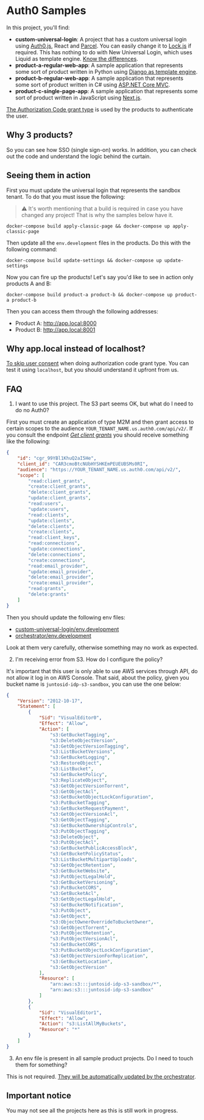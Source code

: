 # Auth0 Samples

In this project, you'll find:

- **custom-universal-login**: A project that has a custom universal login using [Auth0.js](https://github.com/auth0/auth0.js), React and [Parcel](https://parceljs.org/). You can easily change it to [Lock.js](https://github.com/auth0/lock) if required. This has nothing to do with New Universal Login, which uses Liquid as template engine. [Know the differences](https://auth0.com/docs/login/universal-login/new-universal-login-vs-classic-universal-login).
- **product-a-regular-web-app**: A sample application that represents some sort of product written in Python using [Django as template engine](https://docs.djangoproject.com/en/4.0/topics/templates/).
- **product-b-regular-web-app**: A sample application that represents some sort of product written in C# using [ASP.NET Core MVC](https://docs.microsoft.com/en-us/aspnet/core/mvc/overview?view=aspnetcore-6.0).
- **product-c-single-page-app**: A sample application that represents some sort of product written in JavaScript using [Next.js](https://nextjs.org/).

[The Authorization Code grant type](https://auth0.com/docs/authorization/flows/authorization-code-flow) is used by the products to authenticate the user.

## Why 3 products?

So you can see how SSO (single sign-on) works. In addition, you can check out the code and understand the logic behind the curtain.

## Seeing them in action

First you must update the universal login that represents the sandbox tenant. To do that you must issue the following:

> ⚠ It's worth mentioning that a build is required in case you have changed any project! That is why the samples below have it.

    docker-compose build apply-classic-page && docker-compose up apply-classic-page

Then update all the `env.development` files in the products. Do this with the following command:

    docker-compose build update-settings && docker-compose up update-settings

Now you can fire up the products! Let's say you'd like to see in action only products A and B:

    docker-compose build product-a product-b && docker-compose up product-a product-b 

Then you can access them through the following addresses:

- Product A: http://app.local:8000
- Product B: http://app.local:8001

## Why app.local instead of localhost?

[To skip user consent](https://community.auth0.com/t/skip-user-consent-when-using-social-connection/18061) when doing authorization code grant type. You can test it using `localhost`, but you should understand it upfront from us.

## FAQ

1. I want to use this project. The S3 part seems OK, but what do I need to do no Auth0?

First you must create an application of type M2M and then grant access to certain scopes to the audience `YOUR_TENANT_NAME.us.auth0.com/api/v2/`. If you consult the endpoint [_Get client grants_](https://auth0.com/docs/api/management/v2#!/Client_Grants/get_client_grants) you should receive something like the following:

```json
{
    "id": "cgr_99YBl1KhuQ2aI5He",
    "client_id": "CAR3cmoBtcNUbHYSHKEmPEUEUBSMs0RI",
    "audience": "https://YOUR_TENANT_NAME.us.auth0.com/api/v2/",
    "scope": [
        "read:client_grants",
        "create:client_grants",
        "delete:client_grants",
        "update:client_grants",
        "read:users",
        "update:users",
        "read:clients",
        "update:clients",
        "delete:clients",
        "create:clients",
        "read:client_keys",
        "read:connections",
        "update:connections",
        "delete:connections",
        "create:connections",
        "read:email_provider",
        "update:email_provider",
        "delete:email_provider",
        "create:email_provider",
        "read:grants",
        "delete:grants"
    ]
}
```

Then you should update the following env files:

- [custom-universal-login/env.development](./custom-universal-login/.env.development)
- [orchestrator/env.development](./orchestrator/.env.development)

Look at them very carefully, otherwise something may no work as expected.

2. I'm receiving error from S3. How do I configure the policy?

It's important that this user is only able to use AWS services through API, do not allow it log in on AWS Console. That said, about the policy, given you bucket name is `juntosid-idp-s3-sandbox`, you can use the one below:

```json
{
    "Version": "2012-10-17",
    "Statement": [
        {
            "Sid": "VisualEditor0",
            "Effect": "Allow",
            "Action": [
                "s3:GetBucketTagging",
                "s3:DeleteObjectVersion",
                "s3:GetObjectVersionTagging",
                "s3:ListBucketVersions",
                "s3:GetBucketLogging",
                "s3:RestoreObject",
                "s3:ListBucket",
                "s3:GetBucketPolicy",
                "s3:ReplicateObject",
                "s3:GetObjectVersionTorrent",
                "s3:GetObjectAcl",
                "s3:GetBucketObjectLockConfiguration",
                "s3:PutBucketTagging",
                "s3:GetBucketRequestPayment",
                "s3:GetObjectVersionAcl",
                "s3:GetObjectTagging",
                "s3:GetBucketOwnershipControls",
                "s3:PutObjectTagging",
                "s3:DeleteObject",
                "s3:PutObjectAcl",
                "s3:GetBucketPublicAccessBlock",
                "s3:GetBucketPolicyStatus",
                "s3:ListBucketMultipartUploads",
                "s3:GetObjectRetention",
                "s3:GetBucketWebsite",
                "s3:PutObjectLegalHold",
                "s3:GetBucketVersioning",
                "s3:PutBucketCORS",
                "s3:GetBucketAcl",
                "s3:GetObjectLegalHold",
                "s3:GetBucketNotification",
                "s3:PutObject",
                "s3:GetObject",
                "s3:ObjectOwnerOverrideToBucketOwner",
                "s3:GetObjectTorrent",
                "s3:PutObjectRetention",
                "s3:PutObjectVersionAcl",
                "s3:GetBucketCORS",
                "s3:PutBucketObjectLockConfiguration",
                "s3:GetObjectVersionForReplication",
                "s3:GetBucketLocation",
                "s3:GetObjectVersion"
            ],
            "Resource": [
                "arn:aws:s3:::juntosid-idp-s3-sandbox/*",
                "arn:aws:s3:::juntosid-idp-s3-sandbox"
            ]
        },
        {
            "Sid": "VisualEditor1",
            "Effect": "Allow",
            "Action": "s3:ListAllMyBuckets",
            "Resource": "*"
        }
    ]
}
```

3. An env file is present in all sample product projects. Do I need to touch them for something?

This is not required. [They will be automatically updated by the orchestrator](https://github.com/juntossomosmais/auth0-samples/blob/849323f03aeba2567c362529fd499f7f20535d30/orchestrator/orchestrator/main.py#L100-L108).

## Important notice

You may not see all the projects here as this is still work in progress.
